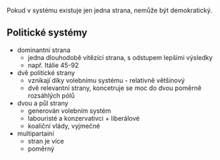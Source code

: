 Pokud v systému existuje jen jedna strana, nemůže být demokratický.

## Politické systémy
- dominantní strana
  - jedna dlouhodobě vítězící strana, s odstupem lepšími výsledky
  - např. Itálie 45-92
- dvě politické strany
  - vznikají díky volebnímu systému - relativně většinový
  - dvě relevantní strany, koncetruje se moc do dvou poměrně rozsáhlých pólů
- dvou a půl strany
  - generován volebním systém
  - labouristé a konzervativci + liberálové
  - koaliční vlády, vyjmečné
- multipartainí
  - stran je více
  - poměrný
